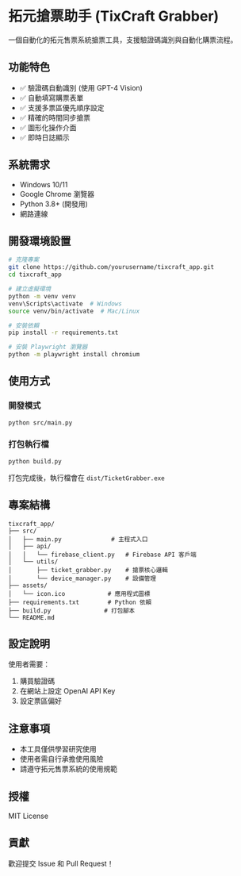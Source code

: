 # 拓元搶票助手 (TixCraft Grabber)

一個自動化的拓元售票系統搶票工具，支援驗證碼識別與自動化購票流程。

## 功能特色

- ✅ 驗證碼自動識別 (使用 GPT-4 Vision)
- ✅ 自動填寫購票表單
- ✅ 支援多票區優先順序設定
- ✅ 精確的時間同步搶票
- ✅ 圖形化操作介面
- ✅ 即時日誌顯示

## 系統需求

- Windows 10/11
- Google Chrome 瀏覽器
- Python 3.8+ (開發用)
- 網路連線

## 開發環境設置

```bash
# 克隆專案
git clone https://github.com/yourusername/tixcraft_app.git
cd tixcraft_app

# 建立虛擬環境
python -m venv venv
venv\Scripts\activate  # Windows
source venv/bin/activate  # Mac/Linux

# 安裝依賴
pip install -r requirements.txt

# 安裝 Playwright 瀏覽器
python -m playwright install chromium
```

## 使用方式

### 開發模式
```bash
python src/main.py
```

### 打包執行檔
```bash
python build.py
```

打包完成後，執行檔會在 `dist/TicketGrabber.exe`

## 專案結構

```
tixcraft_app/
├── src/
│   ├── main.py              # 主程式入口
│   ├── api/
│   │   └── firebase_client.py   # Firebase API 客戶端
│   └── utils/
│       ├── ticket_grabber.py    # 搶票核心邏輯
│       └── device_manager.py    # 設備管理
├── assets/
│   └── icon.ico            # 應用程式圖標
├── requirements.txt        # Python 依賴
├── build.py               # 打包腳本
└── README.md
```

## 設定說明

使用者需要：
1. 購買驗證碼
2. 在網站上設定 OpenAI API Key
3. 設定票區偏好

## 注意事項

- 本工具僅供學習研究使用
- 使用者需自行承擔使用風險
- 請遵守拓元售票系統的使用規範

## 授權

MIT License

## 貢獻

歡迎提交 Issue 和 Pull Request！